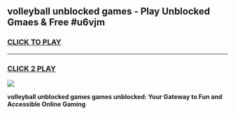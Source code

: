 
## volleyball unblocked games - Play Unblocked Gmaes & Free #u6vjm
<h3>
<a href="https://news.freeplayer.one?title=volleyball_unblocked_games&ref=03M">CLICK TO PLAY</a></h3>
<hr>

<h3>
<a href="https://news.freeplayer.one?title=volleyball_unblocked_games&ref=03M">CLICK 2 PLAY</a>
  
</h3>

<a href="https://news.freeplayer.one?title=volleyball_unblocked_games&ref=03M"><img src="https://clearcache.store/games.png"></a>


**volleyball unblocked games games unblocked: Your Gateway to Fun and Accessible Online Gaming**
